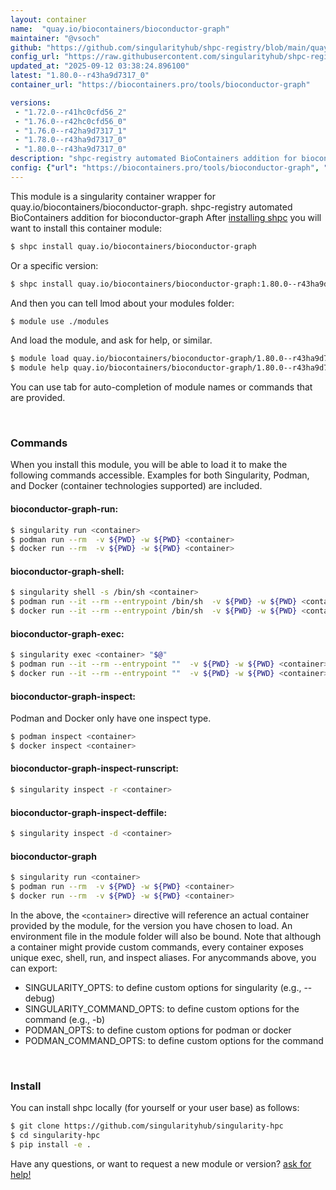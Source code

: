 ```yaml
---
layout: container
name:  "quay.io/biocontainers/bioconductor-graph"
maintainer: "@vsoch"
github: "https://github.com/singularityhub/shpc-registry/blob/main/quay.io/biocontainers/bioconductor-graph/container.yaml"
config_url: "https://raw.githubusercontent.com/singularityhub/shpc-registry/main/quay.io/biocontainers/bioconductor-graph/container.yaml"
updated_at: "2025-09-12 03:38:24.896100"
latest: "1.80.0--r43ha9d7317_0"
container_url: "https://biocontainers.pro/tools/bioconductor-graph"

versions:
 - "1.72.0--r41hc0cfd56_2"
 - "1.76.0--r42hc0cfd56_0"
 - "1.76.0--r42ha9d7317_1"
 - "1.78.0--r43ha9d7317_0"
 - "1.80.0--r43ha9d7317_0"
description: "shpc-registry automated BioContainers addition for bioconductor-graph"
config: {"url": "https://biocontainers.pro/tools/bioconductor-graph", "maintainer": "@vsoch", "description": "shpc-registry automated BioContainers addition for bioconductor-graph", "latest": {"1.80.0--r43ha9d7317_0": "sha256:aedfcd370a60d6db238a7ac50b2b5f42359feb33612e7597d958f71be2aacb44"}, "tags": {"1.72.0--r41hc0cfd56_2": "sha256:5e320e1d35fb3a3059143ef1e2df6304fad38a98433d23f31b6bec9334b2496a", "1.76.0--r42hc0cfd56_0": "sha256:79eaa561533169681599c654eb09be49e2727e15a1a5c83671c0e93345c906c1", "1.76.0--r42ha9d7317_1": "sha256:2502ac7ea40380c0f368120c92f1ce309f3b99ca9acb4b24ff712c0c98f6a0fc", "1.78.0--r43ha9d7317_0": "sha256:ea1a74ee13457f4a88f6aaaa30448f20812f0a250b78b68c522bc55a0d6d1492", "1.80.0--r43ha9d7317_0": "sha256:aedfcd370a60d6db238a7ac50b2b5f42359feb33612e7597d958f71be2aacb44"}, "docker": "quay.io/biocontainers/bioconductor-graph"}
---
```


This module is a singularity container wrapper for quay.io/biocontainers/bioconductor-graph.
shpc-registry automated BioContainers addition for bioconductor-graph
After [installing shpc](#install) you will want to install this container module:


```bash
$ shpc install quay.io/biocontainers/bioconductor-graph
```

Or a specific version:

```bash
$ shpc install quay.io/biocontainers/bioconductor-graph:1.80.0--r43ha9d7317_0
```

And then you can tell lmod about your modules folder:

```bash
$ module use ./modules
```

And load the module, and ask for help, or similar.

```bash
$ module load quay.io/biocontainers/bioconductor-graph/1.80.0--r43ha9d7317_0
$ module help quay.io/biocontainers/bioconductor-graph/1.80.0--r43ha9d7317_0
```

You can use tab for auto-completion of module names or commands that are provided.

<br>

### Commands

When you install this module, you will be able to load it to make the following commands accessible.
Examples for both Singularity, Podman, and Docker (container technologies supported) are included.

#### bioconductor-graph-run:

```bash
$ singularity run <container>
$ podman run --rm  -v ${PWD} -w ${PWD} <container>
$ docker run --rm  -v ${PWD} -w ${PWD} <container>
```

#### bioconductor-graph-shell:

```bash
$ singularity shell -s /bin/sh <container>
$ podman run --it --rm --entrypoint /bin/sh  -v ${PWD} -w ${PWD} <container>
$ docker run --it --rm --entrypoint /bin/sh  -v ${PWD} -w ${PWD} <container>
```

#### bioconductor-graph-exec:

```bash
$ singularity exec <container> "$@"
$ podman run --it --rm --entrypoint ""  -v ${PWD} -w ${PWD} <container> "$@"
$ docker run --it --rm --entrypoint ""  -v ${PWD} -w ${PWD} <container> "$@"
```

#### bioconductor-graph-inspect:

Podman and Docker only have one inspect type.

```bash
$ podman inspect <container>
$ docker inspect <container>
```

#### bioconductor-graph-inspect-runscript:

```bash
$ singularity inspect -r <container>
```

#### bioconductor-graph-inspect-deffile:

```bash
$ singularity inspect -d <container>
```



#### bioconductor-graph

```bash
$ singularity run <container>
$ podman run --rm  -v ${PWD} -w ${PWD} <container>
$ docker run --rm  -v ${PWD} -w ${PWD} <container>
```


In the above, the `<container>` directive will reference an actual container provided
by the module, for the version you have chosen to load. An environment file in the
module folder will also be bound. Note that although a container
might provide custom commands, every container exposes unique exec, shell, run, and
inspect aliases. For anycommands above, you can export:

 - SINGULARITY_OPTS: to define custom options for singularity (e.g., --debug)
 - SINGULARITY_COMMAND_OPTS: to define custom options for the command (e.g., -b)
 - PODMAN_OPTS: to define custom options for podman or docker
 - PODMAN_COMMAND_OPTS: to define custom options for the command

<br>

### Install

You can install shpc locally (for yourself or your user base) as follows:

```bash
$ git clone https://github.com/singularityhub/singularity-hpc
$ cd singularity-hpc
$ pip install -e .
```

Have any questions, or want to request a new module or version? [ask for help!](https://github.com/singularityhub/singularity-hpc/issues)